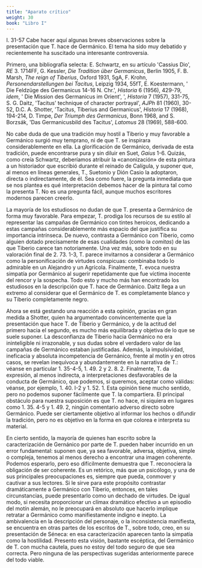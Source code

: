 ```yaml
---
title: "Aparato crítico"
weight: 30
book: "Libro I"
---
```


I. 31-57 Cabe hacer aquí algunas breves observaciones sobre la presentación que T. hace de Germánico. El tema ha sido muy debatido y recientemente ha suscitado una interesante controversia.

Primero, una bibliografía selecta: E. Schwartz, en su artículo 'Cassius Dio', <em>RE</em> 3. 1714FF, G. Kessler, <em>Die Tradition über Germanicus</em>, Berlin 1905, F. B. Marsh, <em>The reign of Tiberius</em>, Oxford 1931, 5gA, F. Krohn, <em>Personendarstellungen bei Tacitus</em>, Leipzig 1934, 55fT, E. Koestermann, ' Die Feldzüge des Germanicus 14-16 N. Chr.', <em>Historia</em> 6 (1956), 429-79, <em>idem</em>, ' Die Mission des Germanicus im Orient', ', <em>Historia</em> 7 (1957), 331-75, S. G. Daitz, 'Tacitus' technique of character portrayal', <em>AJPh</em> 81 (1960), 30-52, D.C. A. Shotter, 'Tacitus, Tiberius and Germanicus', <em>Historia</em> 17 (1968), 194-214, D. Timpe, <em>Der Triumph des Germanicus</em>, Bonn 1968, and S. Borzsák, 'Das Germanicusbild des Tacitus', <em>Latomus</em> 28 (1969), 588-600.

No cabe duda de que una tradición muy hostil a Tiberio y muy favorable a Germánico surgió muy temprano, ni de que T. se inspirara considerablemente en ella. La glorificación de Germánico, derivada de esta tradición, puede encontrarse pura y sin diluir en Suet, <em>Gaius</em> 1-6. Quizás, como creía Schwartz, deberíamos atribuir la «canonización» de esta pintura a un historiador que escribió durante el reinado de Calígula, y suponer que, al menos en líneas generales, T., Suetonio y Dión Casio la adoptaron, directa o indirectamente, de él. Sea como fuere, la pregunta inmediata que se nos plantea es qué interpretación debemos hacer de la pintura tal como la presenta T. No es una pregunta fácil, aunque muchos escritores modernos parecen creerlo.

La mayoría de los estudiosos no dudan de que T. presenta a Germánico de forma muy favorable. Para empezar, T. prodiga los recursos de su estilo al representar las campañas de Germánico con tintes heroicos, dedicando a estas campañas considerablemente más espacio del que justifica su importancia intrínseca. De nuevo, contrasta a Germánico con Tiberio, como alguien dotado precisamente de esas cualidades (como la <em>comitas</em>) de las que Tiberio carece tan notoriamente. Una vez más, sobre todo en su valoración final de 2. 73. 1-3, T. parece invitarnos a considerar a Germánico como la personificación de virtudes conspicuas: combinaba todo lo admirable en un Alejandro y un Agrícola. Finalmente, T. evoca nuestra simpatía por Germánico al sugerir repetidamente que fue víctima inocente del rencor y la sospecha. Todo esto y mucho más han encontrado los estudiosos en la descripción que T. hace de Germánico. Daitz llega a un extremo al considerar que el Germánico de T. es completamente blanco y su Tiberio completamente negro.

Ahora se está gestando una reacción a esta opinión, gracias en gran medida a Shotter, quien ha argumentado convincentemente que la presentación que hace T. de Tiberio y Germánico, y de la actitud del primero hacia el segundo, es mucho más equilibrada y objetiva de lo que se suele suponer. La desconfianza de Tiberio hacia Germánico no era ininteligible ni irrazonable, y sus dudas sobre el verdadero valor de las campañas de Germánico estaban justificadas. Además, la impulsividad, ineficacia y absoluta incompetencia de Gernánico, frente al motín y en otros casos, se revelan inequívoca y abundantemente en la narrativa de T.: véanse en particular 1. 35-4-5, 1. 49. 2 y 2. 8. 2. Finalmente, T. da expresión, al menos indirecta, a interpretaciones desfavorables de la conducta de Germánico, que podemos, si queremos, aceptar como válidas: véanse, por ejemplo, 1. 40. I-2 y 1. 52. 1. Esta opinión tiene mucho sentido, pero no podemos suponer fácilmente que T. la compartiera. El principal obstáculo para nuestra suposición es que T. no hace, ni siquiera en lugares como 1. 35. 4-5 y 1. 49. 2, ningún comentario adverso directo sobre Germánico. Puede ser ciertamente objetivo al informar los hechos o difundir la tradición, pero no es objetivo en la forma en que colorea e interpreta su material.

En cierto sentido, la mayoría de quienes han escrito sobre la caracterización de Gernánico por parte de T. pueden haber incurrido en un error fundamental: suponen que, ya sea favorable, adversa, objetiva, simple o compleja, tenemos al menos derecho a encontrar una imagen coherente. Podemos esperarlo, pero eso difícilmente demuestra que T. reconociera la obligación de ser coherente. Es un retórico, más que un psicólogo, y una de sus principales preocupaciones es, siempre que pueda, conmover y cautivar a sus lectores. Si le sirve para este propósito contrastar dramáticamente a Germánico con Tiberio, entonces, en tales circunstancias, puede presentarlo como un dechado de virtudes. De igual modo, si necesita proporcionar un clímax dramático efectivo a un episodio del motín alemán, no le preocupará en absoluto que hacerlo implique retratar a Germánico como manifiestamente indigno e inepto. La ambivalencia en la descripción del personaje, o la inconsistencia manifiesta, se encuentra en otras partes de los escritos de T., sobre todo, creo, en su presentación de Séneca: en esa caracterización aparecen tanto la simpatía como la hostilidad. Presento esta visión, bastante escéptica, del Germánico de T. con mucha cautela, pues no estoy del todo seguro de que sea correcta. Pero ninguna de las perspectivas sugeridas anteriormente parece del todo viable.